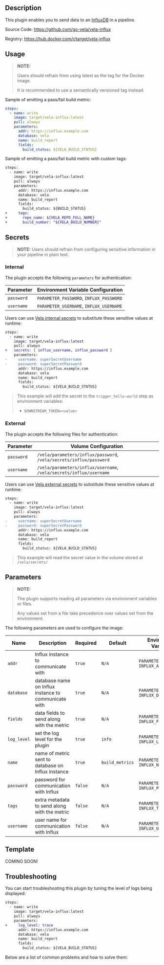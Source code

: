 ## Description

This plugin enables you to send data to an [InfluxDB](https://www.influxdata.com/) in a pipeline.

Source Code: https://github.com/go-vela/vela-influx

Registry: https://hub.docker.com/r/target/vela-influx

## Usage

> **NOTE:**
>
> Users should refrain from using latest as the tag for the Docker image.
>
> It is recommended to use a semantically versioned tag instead.

Sample of emitting a pass/fail build metric:

```yaml
steps:
  - name: write
    image: target/vela-influx:latest
    pull: always
    parameters:
      addr: https://influx.example.com
      database: vela
      name: build_report
      fields:
        build_status: ${VELA_BUILD_STATUS}
```

Sample of emitting a pass/fail build metric with custom tags:

```diff
steps:
  - name: write
    image: target/vela-influx:latest
    pull: always
    parameters:
      addr: https://influx.example.com
      database: vela
      name: build_report
      fields:
        build_status: ${BUILD_STATUS}
+     tags:
+       repo_name: ${VELA_REPO_FULL_NAME}
+       build_number: "${VELA_BUILD_NUMBER}"
```

## Secrets

> **NOTE:** Users should refrain from configuring sensitive information in your pipeline in plain text.

### Internal

The plugin accepts the following `parameters` for authentication:

| Parameter  | Environment Variable Configuration      |
| ---------- | --------------------------------------- |
| `password` | `PARAMETER_PASSWORD`, `INFLUX_PASSWORD` |
| `username` | `PARAMETER_USERNAME`, `INFLUX_USERNAME` |

Users can use [Vela internal secrets](https://go-vela.github.io/docs/tour/secrets/) to substitute these sensitive values at runtime:

```diff
steps:
  - name: write
    image: target/vela-influx:latest
    pull: always
+   secrets: [ influx_username, influx_password ]
    parameters:
-     username: superSecretUsername
-     password: superSecretPassword
      addr: https://influx.example.com
      database: vela
      name: build_report
      fields:
        build_status: ${VELA_BUILD_STATUS}
```

> This example will add the secret to the `trigger_hello-world` step as environment variables:
>
> * `DOWNSTREAM_TOKEN=<value>`

### External

The plugin accepts the following files for authentication:

| Parameter  | Volume Configuration                                                |
| ---------- | ------------------------------------------------------------------- |
| `password` | `/vela/parameters/influx/password`, `/vela/secrets/influx/password` |
| `username` | `/vela/parameters/influx/username`, `/vela/secrets/influx/username` |

Users can use [Vela external secrets](https://go-vela.github.io/docs/concepts/pipeline/secrets/origin/) to substitute these sensitive values at runtime:

```diff
steps:
  - name: write
    image: target/vela-influx:latest
    pull: always
    parameters:
-     username: superSecretUsername
-     password: superSecretPassword
      addr: https://influx.example.com
      database: vela
      name: build_report
      fields:
        build_status: ${VELA_BUILD_STATUS}
```

> This example will read the secret value in the volume stored at `/vela/secrets/`

## Parameters

> **NOTE:**
>
> The plugin supports reading all parameters via environment variables or files.
>
> Any values set from a file take precedence over values set from the environment.

The following parameters are used to configure the image:

| Name        | Description                                          | Required | Default         | Environment Variables                       |
| ----------- | ---------------------------------------------------- | -------- | --------------- | ------------------------------------------- |
| `addr`      | Influx instance to communicate with                  | `true`   | `N/A`           | `PARAMETER_ADDR`<br>`INFLUX_ADDR`           |
| `database`  | database name on Influx instance to communicate with | `true`   | `N/A`           | `PARAMETER_DATABASE`<br>`INFLUX_DATABASE`   |
| `fields`    | data fields to send along with the metric            | `true`   | `N/A`           | `PARAMETER_FIELDS`<br>`INFLUX_FIELDS`       |
| `log_level` | set the log level for the plugin                     | `true`   | `info`          | `PARAMETER_LOG_LEVEL`<br>`INFLUX_LOG_LEVEL` |
| `name`      | name of metric sent to database on Influx instance   | `true`   | `build_metrics` | `PARAMETER_NAME`<br>`INFLUX_NAME`           |
| `password`  | password for communication with Influx               | `false`  | `N/A`           | `PARAMETER_PASSWORD`<br>`INFLUX_PASSWORD`   |
| `tags`      | extra metadata to send along with the metric         | `false`  | `N/A`           | `PARAMETER_TAGS`<br>`INFLUX_TAGS`           |
| `username`  | user name for communication with Influx              | `false`  | `N/A`           | `PARAMETER_USERNAME`<br>`INFLUX_USERNAME`   |

## Template

COMING SOON!

## Troubleshooting

You can start troubleshooting this plugin by tuning the level of logs being displayed:

```diff
steps:
  - name: write
    image: target/vela-influx:latest
    pull: always
    parameters:
+     log_level: trace
      addr: https://influx.example.com
      database: vela
      name: build_report
      fields:
        build_status: ${VELA_BUILD_STATUS}
```

Below are a list of common problems and how to solve them:

